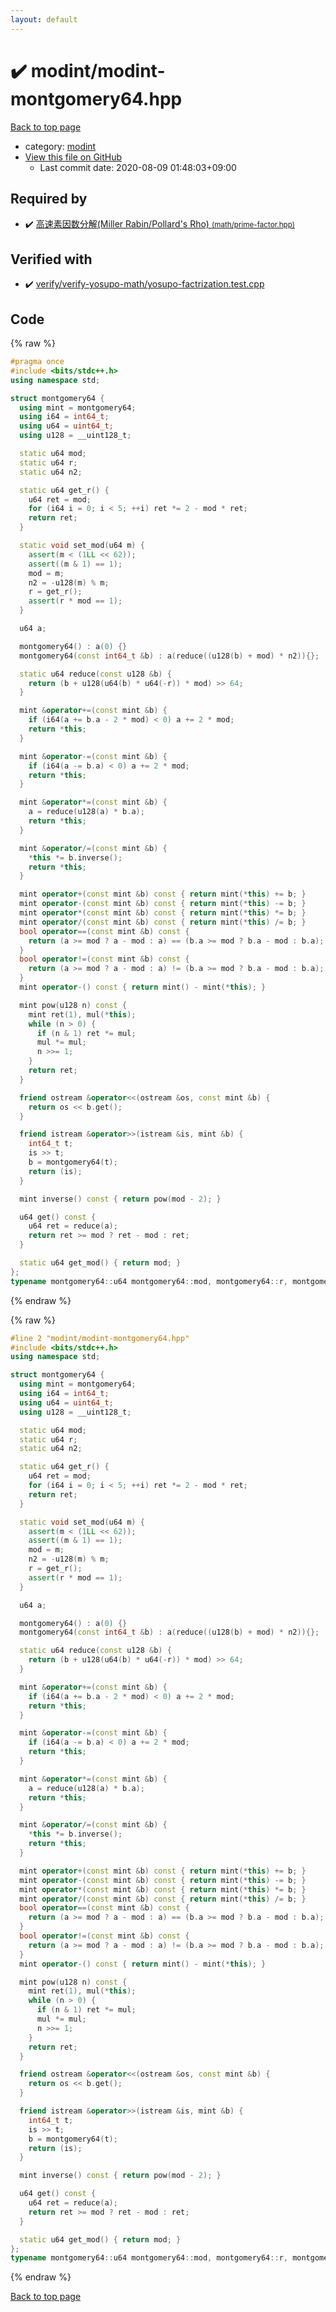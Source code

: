 ```yaml
---
layout: default
---
```


<!-- mathjax config similar to math.stackexchange -->
<script type="text/javascript" async
  src="https://cdnjs.cloudflare.com/ajax/libs/mathjax/2.7.5/MathJax.js?config=TeX-MML-AM_CHTML">
</script>
<script type="text/x-mathjax-config">
  MathJax.Hub.Config({
    TeX: { equationNumbers: { autoNumber: "AMS" }},
    tex2jax: {
      inlineMath: [ ['$','$'] ],
      processEscapes: true
    },
    "HTML-CSS": { matchFontHeight: false },
    displayAlign: "left",
    displayIndent: "2em"
  });
</script>

<script type="text/javascript" src="https://cdnjs.cloudflare.com/ajax/libs/jquery/3.4.1/jquery.min.js"></script>
<script src="https://cdn.jsdelivr.net/npm/jquery-balloon-js@1.1.2/jquery.balloon.min.js" integrity="sha256-ZEYs9VrgAeNuPvs15E39OsyOJaIkXEEt10fzxJ20+2I=" crossorigin="anonymous"></script>
<script type="text/javascript" src="../../assets/js/copy-button.js"></script>
<link rel="stylesheet" href="../../assets/css/copy-button.css" />


# :heavy_check_mark: modint/modint-montgomery64.hpp

<a href="../../index.html">Back to top page</a>

* category: <a href="../../index.html#fb97f878c938d7517d3d9f7de68146e9">modint</a>
* <a href="{{ site.github.repository_url }}/blob/master/modint/modint-montgomery64.hpp">View this file on GitHub</a>
    - Last commit date: 2020-08-09 01:48:03+09:00




## Required by

* :heavy_check_mark: <a href="../math/prime-factor.hpp.html">高速素因数分解(Miller Rabin/Pollard's Rho) <small>(math/prime-factor.hpp)</small></a>


## Verified with

* :heavy_check_mark: <a href="../../verify/verify/verify-yosupo-math/yosupo-factrization.test.cpp.html">verify/verify-yosupo-math/yosupo-factrization.test.cpp</a>


## Code

<a id="unbundled"></a>
{% raw %}
```cpp
#pragma once
#include <bits/stdc++.h>
using namespace std;

struct montgomery64 {
  using mint = montgomery64;
  using i64 = int64_t;
  using u64 = uint64_t;
  using u128 = __uint128_t;

  static u64 mod;
  static u64 r;
  static u64 n2;

  static u64 get_r() {
    u64 ret = mod;
    for (i64 i = 0; i < 5; ++i) ret *= 2 - mod * ret;
    return ret;
  }

  static void set_mod(u64 m) {
    assert(m < (1LL << 62));
    assert((m & 1) == 1);
    mod = m;
    n2 = -u128(m) % m;
    r = get_r();
    assert(r * mod == 1);
  }

  u64 a;

  montgomery64() : a(0) {}
  montgomery64(const int64_t &b) : a(reduce((u128(b) + mod) * n2)){};

  static u64 reduce(const u128 &b) {
    return (b + u128(u64(b) * u64(-r)) * mod) >> 64;
  }

  mint &operator+=(const mint &b) {
    if (i64(a += b.a - 2 * mod) < 0) a += 2 * mod;
    return *this;
  }

  mint &operator-=(const mint &b) {
    if (i64(a -= b.a) < 0) a += 2 * mod;
    return *this;
  }

  mint &operator*=(const mint &b) {
    a = reduce(u128(a) * b.a);
    return *this;
  }

  mint &operator/=(const mint &b) {
    *this *= b.inverse();
    return *this;
  }

  mint operator+(const mint &b) const { return mint(*this) += b; }
  mint operator-(const mint &b) const { return mint(*this) -= b; }
  mint operator*(const mint &b) const { return mint(*this) *= b; }
  mint operator/(const mint &b) const { return mint(*this) /= b; }
  bool operator==(const mint &b) const {
    return (a >= mod ? a - mod : a) == (b.a >= mod ? b.a - mod : b.a);
  }
  bool operator!=(const mint &b) const {
    return (a >= mod ? a - mod : a) != (b.a >= mod ? b.a - mod : b.a);
  }
  mint operator-() const { return mint() - mint(*this); }

  mint pow(u128 n) const {
    mint ret(1), mul(*this);
    while (n > 0) {
      if (n & 1) ret *= mul;
      mul *= mul;
      n >>= 1;
    }
    return ret;
  }

  friend ostream &operator<<(ostream &os, const mint &b) {
    return os << b.get();
  }

  friend istream &operator>>(istream &is, mint &b) {
    int64_t t;
    is >> t;
    b = montgomery64(t);
    return (is);
  }

  mint inverse() const { return pow(mod - 2); }

  u64 get() const {
    u64 ret = reduce(a);
    return ret >= mod ? ret - mod : ret;
  }

  static u64 get_mod() { return mod; }
};
typename montgomery64::u64 montgomery64::mod, montgomery64::r, montgomery64::n2;

```
{% endraw %}

<a id="bundled"></a>
{% raw %}
```cpp
#line 2 "modint/modint-montgomery64.hpp"
#include <bits/stdc++.h>
using namespace std;

struct montgomery64 {
  using mint = montgomery64;
  using i64 = int64_t;
  using u64 = uint64_t;
  using u128 = __uint128_t;

  static u64 mod;
  static u64 r;
  static u64 n2;

  static u64 get_r() {
    u64 ret = mod;
    for (i64 i = 0; i < 5; ++i) ret *= 2 - mod * ret;
    return ret;
  }

  static void set_mod(u64 m) {
    assert(m < (1LL << 62));
    assert((m & 1) == 1);
    mod = m;
    n2 = -u128(m) % m;
    r = get_r();
    assert(r * mod == 1);
  }

  u64 a;

  montgomery64() : a(0) {}
  montgomery64(const int64_t &b) : a(reduce((u128(b) + mod) * n2)){};

  static u64 reduce(const u128 &b) {
    return (b + u128(u64(b) * u64(-r)) * mod) >> 64;
  }

  mint &operator+=(const mint &b) {
    if (i64(a += b.a - 2 * mod) < 0) a += 2 * mod;
    return *this;
  }

  mint &operator-=(const mint &b) {
    if (i64(a -= b.a) < 0) a += 2 * mod;
    return *this;
  }

  mint &operator*=(const mint &b) {
    a = reduce(u128(a) * b.a);
    return *this;
  }

  mint &operator/=(const mint &b) {
    *this *= b.inverse();
    return *this;
  }

  mint operator+(const mint &b) const { return mint(*this) += b; }
  mint operator-(const mint &b) const { return mint(*this) -= b; }
  mint operator*(const mint &b) const { return mint(*this) *= b; }
  mint operator/(const mint &b) const { return mint(*this) /= b; }
  bool operator==(const mint &b) const {
    return (a >= mod ? a - mod : a) == (b.a >= mod ? b.a - mod : b.a);
  }
  bool operator!=(const mint &b) const {
    return (a >= mod ? a - mod : a) != (b.a >= mod ? b.a - mod : b.a);
  }
  mint operator-() const { return mint() - mint(*this); }

  mint pow(u128 n) const {
    mint ret(1), mul(*this);
    while (n > 0) {
      if (n & 1) ret *= mul;
      mul *= mul;
      n >>= 1;
    }
    return ret;
  }

  friend ostream &operator<<(ostream &os, const mint &b) {
    return os << b.get();
  }

  friend istream &operator>>(istream &is, mint &b) {
    int64_t t;
    is >> t;
    b = montgomery64(t);
    return (is);
  }

  mint inverse() const { return pow(mod - 2); }

  u64 get() const {
    u64 ret = reduce(a);
    return ret >= mod ? ret - mod : ret;
  }

  static u64 get_mod() { return mod; }
};
typename montgomery64::u64 montgomery64::mod, montgomery64::r, montgomery64::n2;

```
{% endraw %}

<a href="../../index.html">Back to top page</a>

